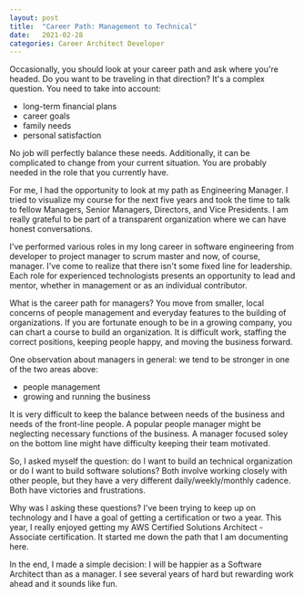 ```yaml
---
layout: post
title:  "Career Path: Management to Technical"
date:   2021-02-28
categories: Career Architect Developer
---
```


Occasionally, you should look at your career path and ask where you're 
headed. Do you want to be traveling in that direction? It's a complex 
question. You need to take into account:
- long-term financial plans
- career goals
- family needs
- personal satisfaction

No job will perfectly balance these needs. Additionally, it can be complicated
to change from your current situation. You are probably needed 
in the role that you currently have.

For me, I had the opportunity to look at my path as Engineering Manager. I
tried to visualize my course for the next five years and took the time to
talk to fellow Managers, Senior Managers, Directors, and Vice Presidents.
I am really grateful to be part of a transparent organization where we can
have honest conversations.

I've performed various roles in my long career in software engineering from
developer to project manager to scrum master and now, of course, manager. 
I've come to realize that there isn't some fixed line for leadership.
Each role for experienced technologists presents an opportunity to 
lead and mentor, whether in management or as an individual contributor.

What is the career path for managers? You move from smaller, local concerns 
of people management and everyday features to the building of organizations. 
If you are fortunate enough to be in a growing company, you can chart a course
to build an organization. It is difficult work, staffing the correct positions,
keeping people happy, and moving the business forward. 

One observation about managers in general: we tend to be stronger in one
of the two areas above:
- people management
- growing and running the business

It is very difficult to keep the balance between needs of the business and needs
of the front-line people. A popular people manager might be neglecting necessary
functions of the business. A manager focused soley on the bottom line might have
difficulty keeping their team motivated. 

So, I asked myself the question: do I want to build an technical organization or
do I want to build software solutions? Both involve working closely with other
people, but they have a very different daily/weekly/monthly cadence. Both have 
victories and frustrations. 

Why was I asking these questions? I've been trying to keep up on technology 
and I have a goal of getting a certification or two a year. This year, 
I really enjoyed getting my AWS Certified Solutions Architect - Associate
certification. It started me down the path that I am documenting here. 

In the end, I made a simple decision: I will be happier as a Software 
Architect than as a manager. I see several years of hard but rewarding work
ahead and it sounds like fun.